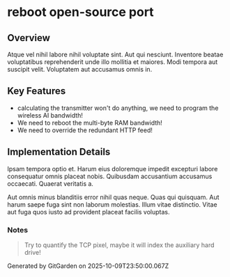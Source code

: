 # reboot open-source port

## Overview
Atque vel nihil labore nihil voluptate sint. Aut qui nesciunt. Inventore beatae voluptatibus reprehenderit unde illo mollitia et maiores. Modi tempora aut suscipit velit. Voluptatem aut accusamus omnis in.

## Key Features
- calculating the transmitter won't do anything, we need to program the wireless AI bandwidth!
- We need to reboot the multi-byte RAM bandwidth!
- We need to override the redundant HTTP feed!

## Implementation Details
Ipsam tempora optio et. Harum eius doloremque impedit excepturi labore consequatur omnis placeat nobis. Quibusdam accusantium accusamus occaecati. Quaerat veritatis a.
 Aut omnis minus blanditiis error nihil quas neque. Quas qui quisquam. Aut harum saepe fuga sint non laborum molestias. Illum vitae distinctio. Vitae aut fuga quos iusto ad provident placeat facilis voluptas.

### Notes
> Try to quantify the TCP pixel, maybe it will index the auxiliary hard drive!

Generated by GitGarden on 2025-10-09T23:50:00.067Z